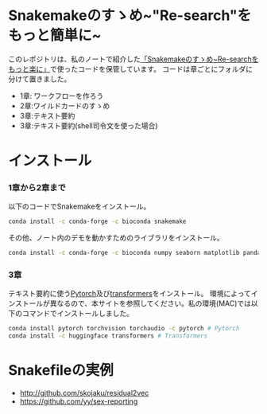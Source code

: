 # Snakemakeのすゝめ~"Re-search"をもっと簡単に~

このレポジトリは、私のノートで紹介した[「Snakemakeのすゝめ~Re-searchをもっと楽に」](https://skojaku.github.io/%E3%83%8E%E3%83%BC%E3%83%88/snakemake%E3%81%AE%E3%81%99%E3%82%9D%E3%82%81/)で使ったコードを保管しています。
コードは章ごとにフォルダに分けて置きました。

- 1章: ワークフローを作ろう
- 2章:ワイルドカードのすゝめ
- 3章:テキスト要約
- 3章:テキスト要約(shell司令文を使った場合)

# インストール

### 1章から2章まで

以下のコードでSnakemakeをインストール。
```bash
conda install -c conda-forge -c bioconda snakemake
```

その他、ノート内のデモを動かすためのライブラリをインストール。
```bash
conda install -c conda-forge -c bioconda numpy seaborn matplotlib pandas wikipedia-api
```

### 3章

テキスト要約に使う[Pytorch](https://pytorch.org/get-started/locally/)及び[transformers](https://huggingface.co/docs/transformers/index)をインストール。
環境によってインストールが異なるので、本サイトを参照してください。私の環境(MAC)では以下のコマンドでインストールしました。
```bash
conda install pytorch torchvision torchaudio -c pytorch # Pytorch
conda install -c huggingface transformers # Transformers
```

# Snakefileの実例
- http://github.com/skojaku/residual2vec
- https://github.com/yy/sex-reporting
